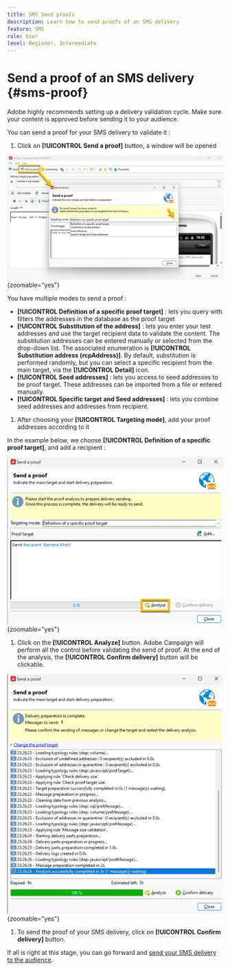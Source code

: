 ```yaml
---
title: SMS Send proofs
description: Learn how to send proofs of an SMS delivery
feature: SMS
role: User
level: Beginner, Intermediate
---
```


# Send a proof of an SMS delivery {#sms-proof}

Adobe highly recommends setting up a delivery validation cycle. Make sure your content is approved before sending it to your audience.

You can send a proof for your SMS delivery to validate it : 

1. Click on **[!UICONTROL Send a proof]** button, a window will be opened

![](assets/proof_targeting.png){zoomable="yes"}

You have multiple modes to send a proof :

* **[!UICONTROL Definition of a specific proof target]** : lets you query with filters the addresses in the database as the proof target
* **[!UICONTROL Substitution of the address]** : lets you enter your test addresses and use the target recipient data to validate the content. The substitution addresses can be entered manually or selected from the drop-down list. The associated enumeration is **[!UICONTROL Substitution address (rcpAddress)]**.
By default, substitution is performed randomly, but you can select a specific recipient from the main target, via the **[!UICONTROL Detail]** icon.
* **[!UICONTROL Seed addresses]** : lets you access to seed addresses to be proof target. These addresses can be imported from a file or entered manually.
* **[!UICONTROL Specific target and Seed addresses]** : lets you combine seed addresses and addresses from recipient.

1. After choosing your **[!UICONTROL Targeting mode]**, add your proof addresses according to it

In the example below, we choose **[!UICONTROL Definition of a specific proof target]**, and add a recipient : 

![](assets/proof_recipient.png){zoomable="yes"}

1. Click on the **[!UICONTROL Analyze]** button.
Adobe Campaign will perform all the control before validating the send of proof. At the end of the analysis, the **[!UICONTROL Confirm delivery]** button will be clickable.

![](assets/proof_analyze.png){zoomable="yes"}

1. To send the proof of your SMS delivery, click on **[!UICONTROL Confirm delivery]** button.

If all is right at this stage, you can go forward and [send your SMS delivery to the audience](sms-audience.md).
